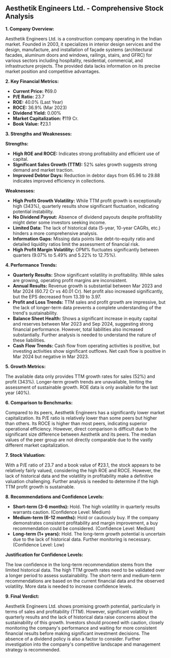## Aesthetik Engineers Ltd. - Comprehensive Stock Analysis

**1. Company Overview:**

Aesthetik Engineers Ltd. is a construction company operating in the Indian market.  Founded in 2003, it specializes in interior design services and the design, manufacture, and installation of façade systems (architectural facades, aluminum doors and windows, railings, stairs, and GFRC) for various sectors including hospitality, residential, commercial, and infrastructure projects.  The provided data lacks information on its precise market position and competitive advantages.

**2. Key Financial Metrics:**

* **Current Price:** ₹69.0
* **P/E Ratio:** 23.7
* **ROE:** 40.0% (Last Year)
* **ROCE:** 36.9% (Mar 2023)
* **Dividend Yield:** 0.00%
* **Market Capitalization:** ₹119 Cr.
* **Book Value:** ₹23.1


**3. Strengths and Weaknesses:**

**Strengths:**

* **High ROE and ROCE:**  Indicates strong profitability and efficient use of capital.
* **Significant Sales Growth (TTM):**  52% sales growth suggests strong demand and market traction.
* **Improved Debtor Days:** Reduction in debtor days from 65.96 to 29.88 indicates improved efficiency in collections.

**Weaknesses:**

* **High Profit Growth Volatility:** While TTM profit growth is exceptionally high (343%), quarterly results show significant fluctuation, indicating potential instability.
* **No Dividend Payout:** Absence of dividend payouts despite profitability might deter some investors seeking income.
* **Limited Data:** The lack of historical data (5-year, 10-year CAGRs, etc.) hinders a more comprehensive analysis.
* **Information Gaps:** Missing data points like debt-to-equity ratio and detailed liquidity ratios limit the assessment of financial risk.
* **High Profit Margin Volatility:** OPM% fluctuates significantly between quarters (9.07% to 5.49% and 5.22% to 12.75%).


**4. Performance Trends:**

* **Quarterly Results:** Show significant volatility in profitability.  While sales are growing, operating profit margins are inconsistent.
* **Annual Results:**  Revenue growth is substantial between Mar 2023 and Mar 2024 (60.72 Cr vs 40.01 Cr). Net profit also increased significantly, but the EPS decreased from 13.39 to 3.97.
* **Profit and Loss Trends:** TTM sales and profit growth are impressive, but the lack of longer-term data prevents a complete understanding of the trend's sustainability.
* **Balance Sheet Health:**  Shows a significant increase in equity capital and reserves between Mar 2023 and Sep 2024, suggesting strong financial performance. However, total liabilities also increased substantially.  Further analysis is needed to understand the nature of these liabilities.
* **Cash Flow Trends:**  Cash flow from operating activities is positive, but investing activities show significant outflows.  Net cash flow is positive in Mar 2024 but negative in Mar 2023.

**5. Growth Metrics:**

The available data only provides TTM growth rates for sales (52%) and profit (343%).  Longer-term growth trends are unavailable, limiting the assessment of sustainable growth.  ROE data is only available for the last year (40%).

**6. Comparison to Benchmarks:**

Compared to its peers, Aesthetik Engineers has a significantly lower market capitalization.  Its P/E ratio is relatively lower than some peers but higher than others.  Its ROCE is higher than most peers, indicating superior operational efficiency. However, direct comparison is difficult due to the significant size difference between Aesthetik and its peers.  The median values of the peer group are not directly comparable due to the vastly different market capitalization.

**7. Stock Valuation:**

With a P/E ratio of 23.7 and a book value of ₹23.1, the stock appears to be relatively fairly valued, considering the high ROE and ROCE. However, the lack of historical data and the volatility in profitability make a definitive valuation challenging.  Further analysis is needed to determine if the high TTM profit growth is sustainable.

**8. Recommendations and Confidence Levels:**

* **Short-term (3-6 months):** Hold.  The high volatility in quarterly results warrants caution.  (Confidence Level: Medium)
* **Medium-term (6-12 months):**  Hold or cautiously buy.  If the company demonstrates consistent profitability and margin improvement, a buy recommendation could be considered. (Confidence Level: Medium)
* **Long-term (1+ years):**  Hold.  The long-term growth potential is uncertain due to the lack of historical data.  Further monitoring is necessary. (Confidence Level: Low)


**Justification for Confidence Levels:**

The low confidence in the long-term recommendation stems from the limited historical data.  The high TTM growth rates need to be validated over a longer period to assess sustainability.  The short-term and medium-term recommendations are based on the current financial data and the observed volatility.  More data is needed to increase confidence levels.

**9. Final Verdict:**

Aesthetik Engineers Ltd. shows promising growth potential, particularly in terms of sales and profitability (TTM). However, significant volatility in quarterly results and the lack of historical data raise concerns about the sustainability of this growth.  Investors should proceed with caution, closely monitoring the company's performance and waiting for more consistent financial results before making significant investment decisions.  The absence of a dividend policy is also a factor to consider.  Further investigation into the company's competitive landscape and management strategy is recommended.
